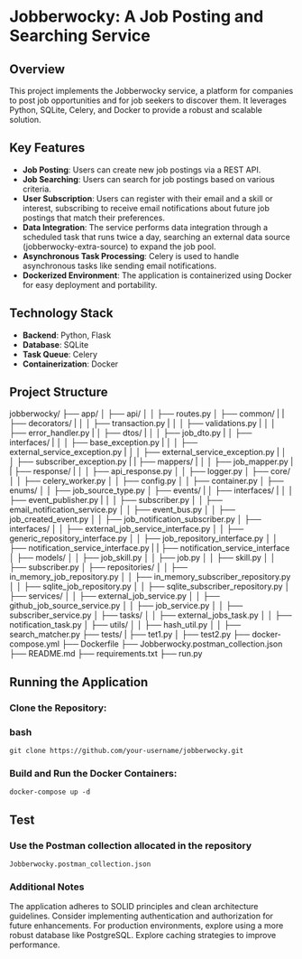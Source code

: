 # Jobberwocky: A Job Posting and Searching Service

## Overview

This project implements the Jobberwocky service, a platform for companies to post job opportunities and for job seekers to discover them. It leverages Python, SQLite, Celery, and Docker to provide a robust and scalable solution.

## Key Features

- **Job Posting**: Users can create new job postings via a REST API.
- **Job Searching**: Users can search for job postings based on various criteria.
- **User Subscription**: Users can register with their email and a skill or interest, subscribing to receive email notifications about future job postings that match their preferences.
- **Data Integration**: The service performs data integration through a scheduled task that runs twice a day, searching an external data source (jobberwocky-extra-source) to expand the job pool.
- **Asynchronous Task Processing**: Celery is used to handle asynchronous tasks like sending email notifications.
- **Dockerized Environment**: The application is containerized using Docker for easy deployment and portability.

## Technology Stack

- **Backend**: Python, Flask
- **Database**: SQLite
- **Task Queue**: Celery
- **Containerization**: Docker

## Project Structure

jobberwocky/
    ├── app/
    │   ├── api/
    │   │   ├── routes.py
    │   ├── common/
    |   |   ├── decorators/
    |   │   │   ├── transaction.py
    |   │   │   ├── validations.py
    |   │   │   ├── error_handler.py
    |   │   ├── dtos/
    |   │   │   ├── job_dto.py
    |   │   ├── interfaces/
    |   │   │   ├── base_exception.py
    |   │   │   ├── external_service_exception.py
    |   │   │   ├── external_service_exception.py
    |   │   │   ├── subscriber_exception.py
    |   |   ├── mappers/
    |   │   │   ├── job_mapper.py
    |   |   ├── response/
    |   │   │   ├── api_response.py
    │   │   ├── logger.py
    │   ├── core/
    │   │   ├── celery_worker.py
    │   │   ├── config.py
    │   │   ├── container.py
    │   ├── enums/
    │   │   ├── job_source_type.py
    │   ├── events/
    |   │   ├── interfaces/
    |   │   │   ├── event_publisher.py
    |   │   │   ├── subscriber.py
    │   │   ├── email_notification_service.py
    │   │   ├── event_bus.py
    │   │   ├── job_created_event.py
    │   │   ├── job_notification_subscriber.py
    │   ├── interfaces/
    │   │   ├── external_job_service_interface.py
    │   │   ├── generic_repository_interface.py
    │   │   ├── job_repository_interface.py
    │   │   ├── notification_service_interface.py
    |   |   ├── notification_service_interface
    │   ├── models/
    │   │   ├── job_skill.py
    │   │   ├── job.py
    │   │   ├── skill.py
    │   │   ├── subscriber.py
    │   ├── repositories/
    │   │   ├── in_memory_job_repository.py
    │   │   ├── in_memory_subscriber_repository.py
    │   │   ├── sqlite_job_repository.py
    │   │   ├── sqlite_subscriber_repository.py
    │   ├── services/
    │   │   ├── external_job_service.py
    │   │   ├── github_job_source_service.py
    │   │   ├── job_service.py
    │   │   ├── subscriber_service.py
    │   ├── tasks/
    │   │   ├── external_jobs_task.py
    │   │   ├── notification_task.py
    │   ├── utils/
    │   │   ├── hash_util.py
    │   │   ├── search_matcher.py
    ├── tests/
    |   ├── tet1.py
    │   ├── test2.py
    ├── docker-compose.yml
    ├── Dockerfile
    ├── Jobberwocky.postman_collection.json
    ├── README.md
    ├── requirements.txt
    ├── run.py

## Running the Application

### Clone the Repository:

### bash
    git clone https://github.com/your-username/jobberwocky.git

### Build and Run the Docker Containers:
    docker-compose up -d

## Test

### Use the Postman collection allocated in the repository
    Jobberwocky.postman_collection.json

### Additional Notes
The application adheres to SOLID principles and clean architecture guidelines.
Consider implementing authentication and authorization for future enhancements.
For production environments, explore using a more robust database like PostgreSQL.
Explore caching strategies to improve performance.